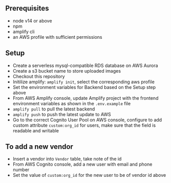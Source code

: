## Prerequisites
- node v14 or above
- npm
- amplify cli
- an AWS profile with sufficient permissions

## Setup
- Create a serverless mysql-compatible RDS database on AWS Aurora
- Create a s3 bucket name to store uploaded images
- Checkout this repository
- Initilize amplify: `amplify init`, select the corresponding aws profile
- Set the environment variables for Backend based on the Setup step above
- From AWS Amplify console, update Amplify project with the frontend environment variables as shown in the `.env.example` file
- `amplify pull` to pull the latest backend
- `amplify push` to push the latest update to AWS
- Go to the correct Cognito User Pool on AWS console, configure to add custom attribute `custom:org_id` for users, make sure that the field is readable and writable

## To add a new vendor
- Insert a vendor into `Vendor` table, take note of the id 
- From AWS Cognito console, add a new user with email and phone number
- Set the value of `custom:org_id` for the new user to be of vendor id above

